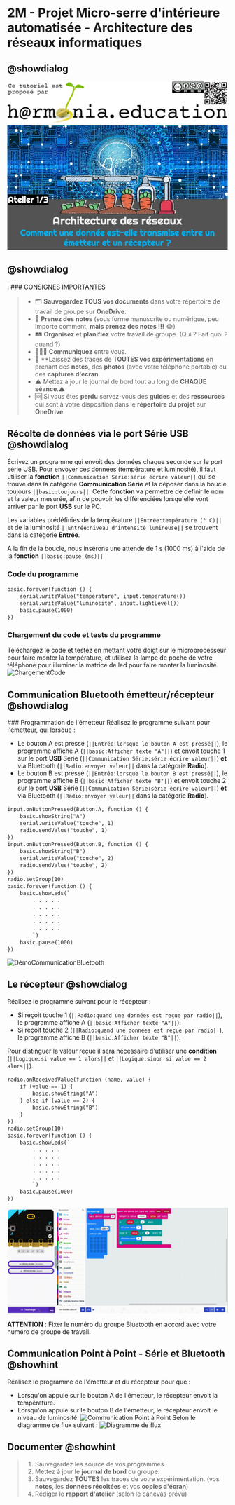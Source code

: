 # 2M - Projet Micro-serre d'intérieure automatisée - Architecture des réseaux informatiques

## @showdialog

![Logo H@rmonia](https://github.com/ph3n4t3s/2m1-archnet/blob/master/img/Harmonia_v4.jpg?raw=true)
![Atelier 1](https://github.com/ph3n4t3s/2m1-archnet/blob/master/img/Diapositive14.jpeg?raw=true)

## @showdialog

ℹ️ ### CONSIGNES IMPORTANTES
> - 🗂️ __Sauvegardez TOUS vos documents__  dans votre répertoire de travail de groupe sur **OneDrive**.
> - 📝 **Prenez des notes** (sous forme manuscrite ou numérique, peu importe comment, **mais prenez des notes !!!** 😂)
> - 🛤️ **Organisez** et  **planifiez** votre travail de groupe. (Qui ? Fait quoi ? quand ?) 
> - 🧑‍🧑‍🧒 **Communiquez** entre vous.
> - 🧭 **Laissez des traces de **TOUTES vos expérimentations** en prenant des **notes**, des **photos** (avec votre téléphone portable) ou des **captures d'écran**.
> - ⚠️ Mettez à jour le journal de bord tout au long de **CHAQUE séance**.⚠️
> - 🆘 Si vous êtes **perdu** servez-vous des **guides** et des **ressources** qui sont à votre disposition dans le **répertoire du projet** sur **OneDrive**.

## Récolte de données via le port Série USB @showdialog
Écrivez un programme qui envoit des données chaque seconde sur le port série USB.
Pour envoyer ces données (température et luminosité), il faut utiliser la **fonction** ``||Communication Série:série écrire valeur||`` qui se trouve dans la catégorie **Communication Série** et la déposer dans la boucle toujours ``||basic:toujours||``. 
Cette **fonction** va permettre de définir le nom et la valeur mesurée, afin de pouvoir les différenciées lorsqu'elle vont arriver par le port **USB** sur le PC. 

Les variables prédéfinies de la température ``||Entrée:température (° C)||`` et de la luminosité ``||Entrée:niveau d'intensité lumineuse||`` se trouvent dans la catégorie **Entrée**.

A la fin de la boucle, nous insérons une attende de 1 s (1000 ms) à l'aide de la **fonction** ``||basic:pause (ms)||``

### Code du programme
```blocks
basic.forever(function () {
    serial.writeValue("temperature", input.temperature())
    serial.writeValue("luminosite", input.lightLevel())
    basic.pause(1000)
})
```

### Chargement du code et tests du programme
Téléchargez le code et testez en mettant votre doigt sur le microprocesseur pour faire monter la température, 
et utilisez la lampe de poche de votre téléphone pour illuminer la matrice de led pour faire monter la luminosité.
![ChargementCode](https://github.com/ph3n4t3s/2m1-archnet/blob/master/img/Record1.gif?raw=true)

## Communication Bluetooth émetteur/récepteur @showdialog
### Programmation de l'émetteur
Réalisez le programme suivant pour l'émetteur, qui lorsque :
- Le bouton A est pressé (``||Entrée:lorsque le bouton A est pressé||``), le programme affiche A (``||basic:Afficher texte "A"||``) et envoit touche 1 sur le port **USB** Série (``||Communication Série:série écrire valeur||``) **et** via Bluetooth (``||Radio:envoyer valeur||`` dans la catégorie **Radio**).
- Le bouton B est pressé (``||Entrée:lorsque le bouton B est pressé||``), le programme affiche B (``||basic:Afficher texte "B"||``) et envoit touche 2 sur le port **USB** Série (``||Communication Série:série écrire valeur||``) **et** via Bluetooth (``||Radio:envoyer valeur||`` dans la catégorie **Radio**).

```blocks
input.onButtonPressed(Button.A, function () {
    basic.showString("A")
    serial.writeValue("touche", 1)
    radio.sendValue("touche", 1)
})
input.onButtonPressed(Button.B, function () {
    basic.showString("B")
    serial.writeValue("touche", 2)
    radio.sendValue("touche", 2)
})
radio.setGroup(10)
basic.forever(function () {
    basic.showLeds(`
        . . . . .
        . . . . .
        . . . . .
        . . . . .
        . . . . .
        `)
    basic.pause(1000)
})
```

![DémoCommunicationBluetooth](https://github.com/ph3n4t3s/2m1-archnet/blob/master/img/record4.gif?raw=true)

## Le récepteur @showdialog
Réalisez le programme suivant pour le récepteur :
- Si reçoit touche 1 (``||Radio:quand une données est reçue par radio||``), le programme affiche A (``||basic:Afficher texte "A"||``).
- Si reçoit touche 2 (``||Radio:quand une données est reçue par radio||``), le programme affiche B (``||basic:Afficher texte "B"||``).

Pour distinguer la valeur reçue il sera nécessaire d'utiliser une **condition** (``||Logique:si value == 1 alors||`` et ``||Logique:sinon si value == 2 alors||``).


```blocks
radio.onReceivedValue(function (name, value) {
    if (value == 1) {
        basic.showString("A")
    } else if (value == 2) {
        basic.showString("B")
    }
})
radio.setGroup(10)
basic.forever(function () {
    basic.showLeds(`
        . . . . .
        . . . . .
        . . . . .
        . . . . .
        . . . . .
        `)
    basic.pause(1000)
})
```

![DémoCommunicationBluetooth](https://github.com/ph3n4t3s/2m1-archnet/blob/master/img/record5.gif?raw=true)

**ATTENTION** : Fixer le numéro du groupe Bluetooth en accord avec votre numéro de groupe de travail.


## Communication Point à Point - Série et Bluetooth @showhint
Réalisez le programme de l'émetteur et du récepteur pour que :
- Lorsqu'on appuie sur le bouton A de l'émetteur, le récepteur envoit la température.
- Lorsqu'on appuie sur le bouton B de l'émetteur, le récepteur envoit le niveau de luminosité.
![Communication Point à Point](https://github.com/ph3n4t3s/2m1-archnet/blob/master/img/Dia26.gif?raw=true)
Selon le diagramme de flux suivant :
![Diagramme de flux](https://github.com/ph3n4t3s/2m1-archnet/blob/master/img/Dia27.gif?raw=true)

## Documenter @showhint
> 1. Sauvegardez les source de vos programmes.
> 2. Mettez à jour le **journal de bord** du groupe.
> 3. Sauvegardez **TOUTES** les traces de votre expérimentation. (vos **notes**, les **données récoltées** et vos **copies d'écran**)
> 4. Rédiger le **rapport d'atelier** (selon le canevas prévu)


